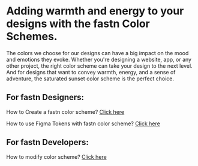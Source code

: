 # Adding warmth and energy to your designs with the fastn Color Schemes.

The colors we choose for our designs can have a big impact on the mood and emotions they evoke. Whether you're designing a website, app, or any other project, the right color scheme can take your design to the next level. And for designs that want to convey warmth, energy, and a sense of adventure, the saturated sunset color scheme is the perfect choice.



## For fastn Designers:

How to Create a fastn color scheme? [Click here](https://fastn.com/figma-to-fastn-cs/)


How to use Figma Tokens with fastn color scheme? [Click here](https://fastn.com/figma/)


## For fastn Developers:

How to modify color scheme? [Click here](https://fastn.com/modify-cs/)
